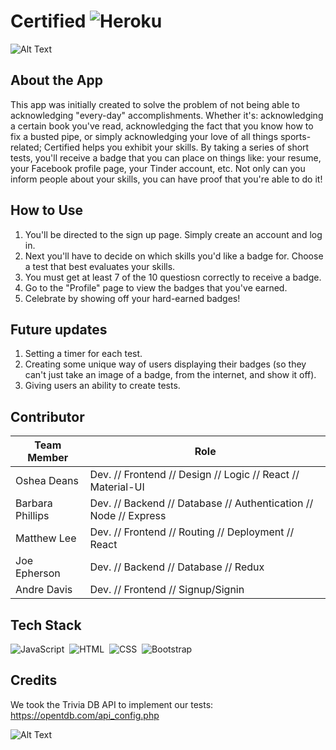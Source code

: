 # Certified ![Heroku](https://heroku-badge.herokuapp.com/?app=capstone-certified)
![Alt Text](https://media.giphy.com/media/TkDfvZVMnUu9osFhb8/giphy.gif)

## About the App

This app was initially created to solve the problem of not being able to acknowledging "every-day" accomplishments. Whether it's: acknowledging a certain book you've read, acknowledging the fact that you know how to fix a busted pipe, or simply acknowledging your love of all things sports-related; Certified helps you exhibit your skills. By taking a series of short tests, you'll receive a badge that you can place on things like: your resume, your Facebook profile page, your Tinder account, etc. Not only can you inform people about your skills, you can have proof that you're able to do it! 


## How to Use

1. You'll be directed to the sign up page. Simply create an account and log in.
2. Next you'll have to decide on which skills you'd like a badge for. Choose a test that best evaluates your skills.
3. You must get at least 7 of the 10 questiosn correctly to receive a badge.
4. Go to the "Profile" page to view the badges that you've earned.
5. Celebrate by showing off your hard-earned badges!

## Future updates

1. Setting a timer for each test.
2. Creating some unique way of users displaying their badges (so they can't just take an image of a badge, from the internet, and show it off).
3. Giving users an ability to create tests.


## Contributor

Team Member       | Role
----------------- | -----------------------
Oshea Deans       | Dev. // Frontend // Design // Logic // React // Material-UI
Barbara Phillips  | Dev. // Backend // Database // Authentication // Node // Express
Matthew Lee       | Dev. // Frontend // Routing // Deployment // React 
Joe Epherson      | Dev. // Backend // Database // Redux
Andre Davis       | Dev. // Frontend // Signup/Signin


## Tech Stack
 
![JavaScript](https://img.shields.io/badge/-JavaScript-333333?style=flat&logo=javascript)&nbsp;
![HTML](https://img.shields.io/badge/-HTML-333333?style=flat&logo=HTML5)&nbsp;
![CSS](https://img.shields.io/badge/-CSS-333333?style=flat&logo=CSS3&logoColor=1572B6)&nbsp;
![Bootstrap](https://img.shields.io/badge/-Bootstrap-333333?style=flat&logo=bootstrap&logoColor=563D7C)


## Credits

We took the Trivia DB API to implement our tests: https://opentdb.com/api_config.php


![Alt Text](https://media.giphy.com/media/Lqi5ALLDR1Te6MiyTo/giphy.gif)
